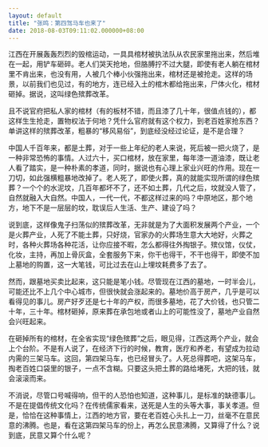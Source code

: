 ```yaml
---
layout: default
title: "张鸣：第四驾马车也来了"
date: 2018-08-03T09:11:02.000000+08:00
---
```


江西在开展轰轰烈烈的毁棺运动，一具具棺材被执法队从农民家里拖出来，然后堆在一起，用铲车砸碎。老人们哭天抢地，但胳膊拧不过大腿，即使有老人躺在棺材里不肯出来，也没有用，人被几个棒小伙强拖出来，棺材还是被抢走。这样的场景，以前我们也见过，有的地方，连已经入土的棺木都给拖出来，尸体火化，棺材砸掉。据说，这叫绿色殡葬改革。

且不说官府把私人家的棺材（有的板材不错，而且漆了几十年，很值点钱的），都这样生生抢走，置物权法于何地？凭什么官府就有这个权力，到老百姓家抢东西？单讲这样的殡葬改革，粗暴的“移风易俗”，到底经没经过论证，是不是合理？

中国人千百年来，都是土葬，对于一些上年纪的老人来说，死后被一把火烧了，是一种非常恐怖的事情。人过六十，买口棺材，放在家里，每年漆一道油漆，既让老人看了踏实，是一种朴素的孝道，同时，据说也有心理上家业兴旺的作用。现在一刀切，如此强横粗暴地改掉了。老人死了，即使火葬，真的就能实现所谓的绿色殡葬？一个个的水泥坟，几百年都坏不了，还不如土葬，几代之后，坟就没人管了，自然就融入大自然。中国人，一代一代，不都这样过来的吗？中原地区，那个地方，地下不是一层层的坟，耽误后人生活、生产、建设了吗？

说到底，这样像鬼子扫荡似的殡葬改革，无非就是为了大面积发展两个产业，一个是火葬产业，人死了不能土葬，只好烧，官家办的火葬场生意大大地好，火葬之时，各种火葬场各种花活，让你应接不暇，怎么都得往外掏银子。殡仪馆，仪仗，化妆，主持，再加上骨灰盒，全套服务下来，你干也得干，不干也得干，即使不加上墓地的购置，这一大笔钱，可比过去在山上埋坟耗费多了去了。

然而，跟墓地买卖比起来，这只能是笔小钱。尽管现在江西的墓地，一时半会儿，可能还比不上几个中心城市，但很快就会涨起来的。墓地价高于房产，几乎是可以看得见的事儿。房产好歹还是七十年的产权，而很多墓地，花了大价钱，也只管二十年，三十年。棺材砸掉，原来葬在承包地或者山上的可能性没了，墓地产业自然会兴旺起来。

在砸掉所有的棺材，在全省实现“绿色殡葬”之后，眼见得，江西这两个产业，就会上个台阶。不是有人说了，在经济下行的时候，教育，医疗和养老，有望成为拉动内需的三架马车。这回，第四架马车，也已经冒头了。人死总得葬吧，这架马车，掏老百姓口袋里的银子，一点不含糊。只要这头把土葬的路给堵死，大把的钱，就会滚滚而来。

不消说，尽管口号喊得响，但干的人恐怕也知道，这种事儿，是标准的缺德事儿。不是在提倡传统文化吗？在传统儒家看来，送死是人生的头等大事，事关孝道。但是，恰恰在这种事情上，江西的地方官，要在老百姓心头扎上一刀，丝毫不在意民意的沸腾。也是，看在这第四架马车的份上，再怎么民意沸腾，又算得了什么？说到底，民意又算个什么呢？

